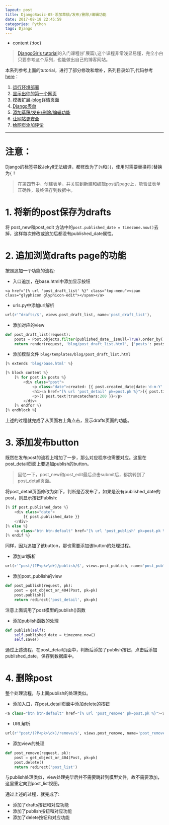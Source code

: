 ```yaml
---
layout: post
title: DjangoBasic-05-添加草稿/发布/删除/编辑功能
date: 2017-08-18 22:45:59
categories: Python
tags: Django
---
```

* content
{:toc}


>[DjangoGirls tutorial](https://djangogirls.gitbooks.io/django-girls-tutorial-extensions/)的入门课程(扩展篇),这个课程非常浅显易懂，完全小白只要参考这个系列，也能做出自己的博客网站。

本系列参考上面的tutorial，进行了部分修改和增补，系列目录如下,代码参考 [here](https://github.com/utanesuke0612/pythonBlog)：
1.  [运行环境部署](https://utanesuke0612.github.io/2017/08/11/DjangoBasic_01/)
2.  [显示出你的第一个网页](https://utanesuke0612.github.io/2017/08/12/DjangoBasic_02/)
3.  [模板扩展-blog详情页面](https://utanesuke0612.github.io/2017/08/12/DjangoBasic_03/)
4.  [Django表单](https://utanesuke0612.github.io/2017/08/15/DjangoBasic_04/)
5.  [添加草稿/发布/删除/编辑功能](https://utanesuke0612.github.io/2017/08/18/DjangoBasic_05/)
6.  [让网站更安全](https://utanesuke0612.github.io/2017/08/18/DjangoBasic_06/)
7.  [给网页添加评论](https://utanesuke0612.github.io/2017/08/18/DjangoBasic_07/)

---
# <i class="fa fa-exclamation-triangle" aria-hidden="true"></i>**注意：**
Django的标签导致Jekyll无法编译，都修改为了`[%`和`[{`，使用时需要替换将`[`替换为`{`！

>在第四节中，创建表单，并关联到新建和编辑post的page上，能验证表单正确性，最终保存到数据中。

# 1. 将新的post保存为drafts
将 post_new和post_edit 方法中的`post.published_date = timezone.now()`去掉，这样每次修改或追加后都没有published_date属性。

# 2. 追加浏览drafts page的功能
按照追加一个功能的流程:

- 入口追加，在base.html中添加显示按钮

```
<a href="[% url 'post_draft_list' %}" class="top-menu"><span class="glyphicon glyphicon-edit"></span></a>
```

- urls.py中添加url解析

```python
url(r'^drafts/$', views.post_draft_list, name='post_draft_list'),
```

- 添加对应的view

```python
def post_draft_list(request):
    posts = Post.objects.filter(published_date__isnull=True).order_by('created_date')
    return render(request, 'blog/post_draft_list.html', {'posts': posts})
```

- 添加模型文件 `blog/templates/blog/post_draft_list.html`

```python
[% extends 'blog/base.html' %}

[% block content %}
    [% for post in posts %}
        <div class="post">
            <p class="date">created: [{ post.created_date|date:'d-m-Y' }}</p>
            <h1><a href="[% url 'post_detail' pk=post.pk %}">[{ post.title }}</a></h1>
            <p>[{ post.text|truncatechars:200 }}</p>
        </div>
    [% endfor %}
[% endblock %}

```

上述的过程就完成了从页面右上角点击，显示drafts页面的功能。

# 3. 添加发布button
既然在发布post的流程上增加了一步，那么对应程序也需要对应。这里在post_detail页面上要追加publish的button。
> 回忆一下，post_new和post_edit最后点击submit后，都跳转到了post_detail页面。

将post_detail页面修改为如下，判断是否发布了，如果是没有published_date的post，则显示按钮Publish:
```python
[% if post.published_date %}
    <div class="date">
        [{ post.published_date }}
    </div>
[% else %}
    <a class="btn btn-default" href="[% url 'post_publish' pk=post.pk %}">Publish</a>
[% endif %}

```
同样，因为追加了该button，那也需要添加该button的处理过程。

- 添加url解析

```python
url(r'^post/(?P<pk>\d+)/publish/$', views.post_publish, name='post_publish'),
```

- 添加post_publish的view

```python
def post_publish(request, pk):
    post = get_object_or_404(Post, pk=pk)
    post.publish()
    return redirect('post_detail', pk=pk)

```
注意上面调用了post模型的publish()函数

- 添加publish函数的处理

```python
def publish(self):
    self.published_date = timezone.now()
    self.save()
```

通过上述流程，在post_detail页面中，判断后添加了publish按钮，点击后添加published_date，保存到数据库中。

# 4. 删除post
整个处理流程，与上面publish的处理类似。

- 添加入口，在post_detail页面中添加delete的按钮

```python
<a class="btn btn-default" href="[% url 'post_remove' pk=post.pk %}"><span class="glyphicon glyphicon-remove"></span></a>
```
- URL解析

```python
url(r'^post/(?P<pk>\d+)/remove/$', views.post_remove, name='post_remove'),
```

- 添加view的处理

```python
def post_remove(request, pk):
    post = get_object_or_404(Post, pk=pk)
    post.delete()
    return redirect('post_list')

```

与publish处理类似，view处理完毕后并不需要跳转到模型文件，故不需要添加，这里重定向到post_list视图。

通过上述的过程，就完成了:
- 添加了drafts按钮和对应功能
- 添加了publish按钮和对应功能
- 添加了delete按钮和对应功能
